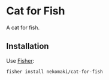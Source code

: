 # Cat for Fish

A cat for fish.

## Installation

Use [Fisher](https://github.com/jorgebucaran/fisher):

```fish
fisher install nekomaki/cat-for-fish
```
